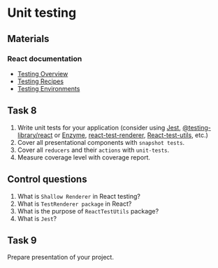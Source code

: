 # Unit testing

## Materials
### React documentation
- [Testing Overview
](https://reactjs.org/docs/testing.html)
- [Testing Recipes](https://reactjs.org/docs/testing-recipes.html)
- [Testing Environments](https://reactjs.org/docs/testing-environments.html)

## Task 8

1. Write unit tests for your application (consider using [Jest](https://www.npmjs.com/package/jest), [@testing-library/react](https://www.npmjs.com/package/@testing-library/react) or [Enzyme](https://www.npmjs.com/package/enzyme), [react-test-renderer](https://www.npmjs.com/package/react-test-renderer), [React-test-utils](https://www.npmjs.com/package/react-test-utils), etc.)
2. Cover all presentational components with `snapshot tests`.
3. Cover all `reducers` and their `actions` with `unit-tests`.
4. Measure coverage level with coverage report.

## Control questions
1. What is `Shallow Renderer` in React testing?
2. What is `TestRenderer package` in React?
3. What is the purpose of `ReactTestUtils` package?
4. What is `Jest`?

## Task 9
Prepare presentation of your project.
